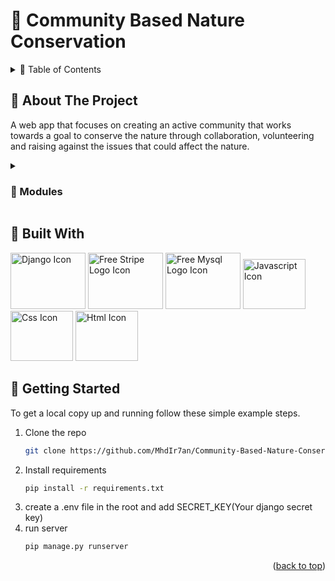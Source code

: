 # 🌳 Community Based Nature Conservation
<details>
  <summary>🚀 Table of Contents</summary>
  <ol>
    <li>
      <a href="#-about-the-project">About The Project</a>
      <ul>
        <li><a href="#-modules">Modules</a></li>
        <li><a href="#admin-issue-verification">Admin - Issue Verification</a></li>
        <li><a href="#organiser-event-organisation">Organiser - Event Organisation</a></li>
        <li><a href="#user-event-registration">User - Event Registration</a></li>
        <li><a href="#user-raise-issue">User - Raise Issue</a></li>
        <li><a href="#supplier-add-item">Supplier - Add Item</a></li>
      </ul>
    </li>
    <li>
      <a href="#-built-with">Built With</a>
    </li>
    <li>
      <a href="#-getting-started">Getting Started</a>
    </li>
  </ol>
</details>



<!-- ABOUT THE PROJECT -->
## 🔔 About The Project
 A web app that focuses on creating an active community that works towards a goal to conserve the nature through collaboration, volunteering and raising against the issues that could affect the nature.
<details>
  <summary><h3>📁 Modules</h3></summary>
  <ul>
    <li>Admin</li>
    <li>User</li>
    <li>Organisation</li>
    <li>Supplier</li>
    <li>Researcher</li>
  </ul>

<h3>Admin Issue Verification</h3>
<img src="https://github.com/MhdIr7an/Community-Based-Nature-Conservation/assets/93046265/1b760e4d-0887-457a-a138-174f1907c2df" width="600" height="300" />

<h3>Organiser Event Organisation</h3>
<img src="https://github.com/MhdIr7an/Community-Based-Nature-Conservation/assets/93046265/da98d6cc-ec05-498b-a162-134c20a86aaa" width="600" height="300" />

<h3>User Event Registration</h3>
<img src="https://github.com/MhdIr7an/Community-Based-Nature-Conservation/assets/93046265/962f8c3b-21f2-43b2-bacd-2134bc5cd200" width="600" height="300" />

<h3>User Raise Issue</h3>
<img src="https://github.com/MhdIr7an/Community-Based-Nature-Conservation/assets/93046265/6c0ecc88-dd93-4949-b98e-c7cf80e4c964" width="600" height="300" />

<h3>Supplier Add Item</h3>
<img src="https://github.com/MhdIr7an/Community-Based-Nature-Conservation/assets/93046265/cb2b25dd-b75c-448b-95a3-2078e1a2216f" width="600" height="300" />
</details>


## 🧰 Built With
<div>
<img alt="Django Icon" width="120" height="90" src="https://cdn.iconscout.com/icon/free/png-256/free-django-13-1175187.png?f=webp&amp;w=256">
<img alt="Free Stripe Logo Icon" width="120" height="90" src="https://cdn.iconscout.com/icon/free/png-256/free-stripe-3521744-2945188.png?f=webp&amp;w=256">
<img alt="Free Mysql Logo Icon" width="120" height="90" src="https://cdn.iconscout.com/icon/free/png-256/free-mysql-6-226028.png?f=webp&amp;w=256">
<img alt="Javascript Icon" width="100" height="80" src="https://cdn.iconscout.com/icon/free/png-256/free-javascript-2038874-1720087.png?f=webp&amp;w=256">
<img alt="Css Icon" width="100" height="80" src="https://cdn.iconscout.com/icon/free/png-256/free-css-38-226095.png?f=webp&amp;w=256">
<img alt="Html Icon" width="100" height="80" src="https://cdn.iconscout.com/icon/free/png-256/free-html-59-225995.png?f=webp&amp;w=256">
</div>

<!-- GETTING STARTED -->
## 🚪 Getting Started

To get a local copy up and running follow these simple example steps.

1. Clone the repo
   ```sh
   git clone https://github.com/MhdIr7an/Community-Based-Nature-Conservation.git
   ```
2. Install requirements
   ```sh
   pip install -r requirements.txt
   ```
3. create a .env file in the root and add SECRET_KEY(Your django secret key)
4. run server
   ```sh
   pip manage.py runserver
   ```

<p align="right">(<a href="#-erp">back to top</a>)<p>
